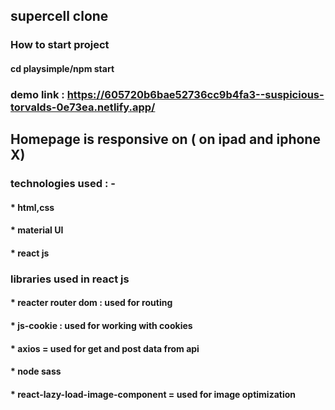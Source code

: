 ## supercell clone
### How to start project
#### cd playsimple/npm start
### demo link : https://605720b6bae52736cc9b4fa3--suspicious-torvalds-0e73ea.netlify.app/

## Homepage is responsive on ( on ipad and iphone X)



### technologies used : -
#### * html,css
#### * material UI
#### * react js
### libraries used in react js
#### * reacter router dom : used for routing
#### * js-cookie : used for working with cookies
#### * axios = used for get and post data from api
#### * node sass
#### * react-lazy-load-image-component = used for image optimization
